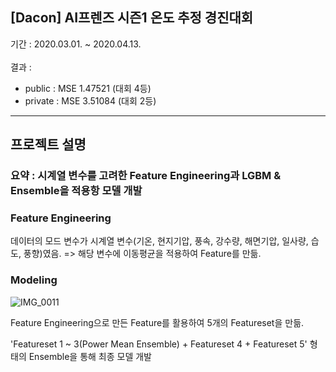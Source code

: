 ## [Dacon] AI프렌즈 시즌1 온도 추정 경진대회

기간 : 2020.03.01. ~ 2020.04.13.<br><br>
결과 : 
  - public : MSE 1.47521 (대회 4등)
  - private : MSE 3.51084 (대회 2등)
---
## 프로젝트 설명

### 요약 : 시계열 변수를 고려한 Feature Engineering과 LGBM & Ensemble을 적용항 모델 개발

### Feature Engineering

데이터의 모드 변수가 시계열 변수(기온, 현지기압, 풍속, 강수량, 해면기압, 일사량, 습도, 풍향)였음.
=> 해당 변수에 이동평균을 적용하여 Feature를 만듦.

### Modeling

![IMG_0011](https://user-images.githubusercontent.com/47520920/170411988-0f58dc70-febd-46a2-b6e9-30168a233041.JPG)

Feature Engineering으로 만든 Feature를 활용하여 5개의 Featureset을 만듦.

'Featureset 1 ~ 3(Power Mean Ensemble) + Featureset 4 + Featureset 5' 형태의 Ensemble을 통해 최종 모델 개발
